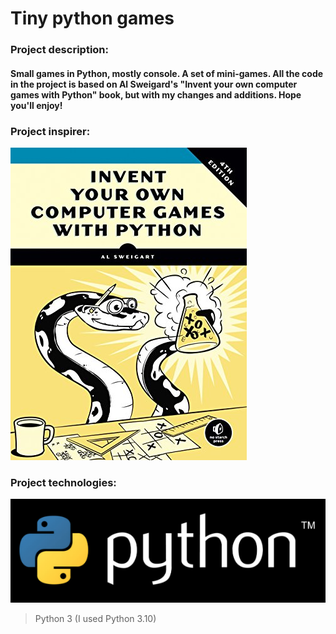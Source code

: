 # Tiny python games 

### Project description:
#### Small games in Python, mostly console. A set of mini-games. All the code in the project is based on Al Sweigard's "Invent your own computer games with Python" book, but with my changes and additions. Hope you'll enjoy!

### Project inspirer:

[![Al Sweigart book cover](imgs/Sweigart.jpg)](https://alsweigart.com/)



### Project technologies:

[![](imgs/python-logo.png)](https://www.python.org/)

> Python 3 (I used Python 3.10)